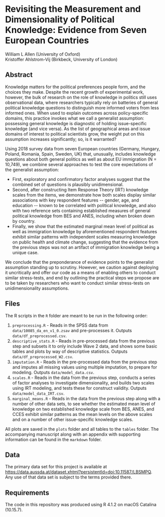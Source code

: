 # Revisiting the Measurement and Dimensionality of Political Knowledge: Evidence from Seven European Countries

William L Allen (University of Oxford)  
Kristoffer Ahlstrom-Vij (Birkbeck, University of London)

## Abstract

Knowledge matters for the political preferences people form, and the choices they make. Despite the recent growth of experimental work, however, the bulk of research on the role of knowledge in politics still uses observational data, where researchers typically rely on batteries of general political knowledge questions to distinguish more informed voters from less informed ones. When used to explain outcomes across policy-specific domains, this practice invokes what we call a generalist assumption: possessing general knowledge is diagnostic of holding issue-specific knowledge (and vice versa). As the list of geographical areas and issue domains of interest to political scientists grow, the weight put on this assumption increases significantly; so, is it warranted?  

Using 2018 survey data from seven European countries (Germany, Hungary, Poland, Romania, Spain, Sweden, UK) that, unusually, includes knowledge questions about both general politics as well as about EU immigration (N = 10,749), we combine several approaches to test the core expectations of the generalist assumption: 

- First, exploratory and confirmatory factor analyses suggest that the combined set of questions is plausibly unidimensional. 
- Second, after constructing Item Response Theory (IRT) knowledge scales from the items, we demonstrate how both scales display similar associations with key respondent features -- gender, age, and education -- known to be correlated with political knowledge, and also with two reference sets containing established measures of general political knowledge from BES and ANES, including when broken down by country. 
- Finally, we show that the estimated marginal mean level of political as well as immigration knowledge by aforementioned respondent features exhibit similar patterns with independent scales measuring knowledge on public health and climate change, suggesting that the evidence from the previous steps was not an artifact of immigration knowledge being a unique case. 

We conclude that the preponderance of evidence points to the generalist assumption standing up to scrutiny. However, we caution against deploying it uncritically and offer our code as a means of enabling others to conduct similar stress-tests, and end by outlining the practical steps we propose are to be taken by researchers who want to conduct similar stress-tests on unidimensionality assumptions.

## Files

The R scripts in the `R` folder are meant to be run in the following order:

1. `preprocessing.R` - Reads in the SPSS data from `data/10085_da_en_v1_0.zsav` and pre-processes it. Outputs `data/df_preprocessed.csv`. 
2. `descriptive_stats.R` - Reads in pre-processed data from the previous step and subsets it to only include Wave 2 data, and shows some basic tables and plots by way of descriptive statistics. Outputs `data/df_preprocessed_W2.csv`.
3. `imputation.R` - Reads in the pre-processed data from the previous step and imputes all missing values using multiple imputation, to prepare for modeling. Outputs `data/model_data.csv`. 
4. `scales.R` - Reads in the data from the previous step, conducts a series of factor analyses to investigate dimensionality, and builds two scales using IRT modeling, and tests these for construct validity. Outputs `data/model_data_IRT.csv`.
5. `marginal_means.R` - Reads in the data from the previous step along with a number of other data sets, to see whether the estimated mean level of knowledge on two established knowledge scale from BES, ANES, and CCES exhibit similar patterns as the mean levels on the above scales and on a number of other issue-specific knowledge scales.

All plots are saved in the `plots` folder and all tables to the `tables` folder. The accompanying manuscript along with an appendix with supporting information can be found in the `markdown` folder. 

## Data

The primary data set for this project is available at https://data.aussda.at/dataset.xhtml?persistentId=doi:10.11587/LBSMPQ. Any use of that data set is subject to the terms provided there.

## Requirements

The code in this repository was produced using R 4.1.2 on macOS Catalina (10.15.7).
